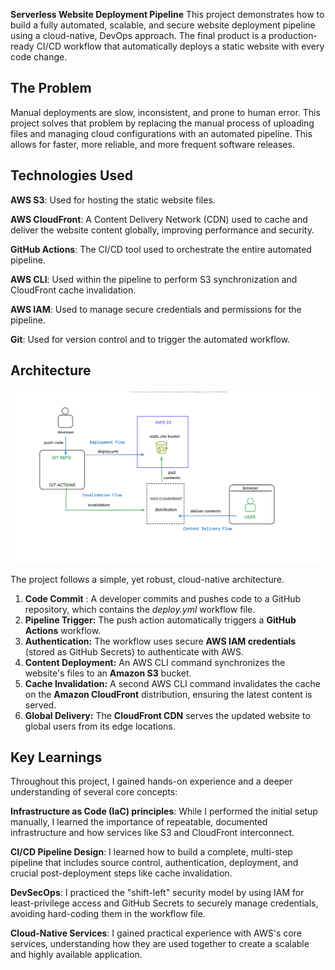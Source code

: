 **Serverless Website Deployment Pipeline**
This project demonstrates how to build a fully automated, scalable, and secure website deployment pipeline using a cloud-native, DevOps approach. 
The final product is a production-ready CI/CD workflow that automatically deploys a static website with every code change.

## The Problem

Manual deployments are slow, inconsistent, and prone to human error.
 This project solves that problem by replacing the manual process of uploading files and managing cloud configurations with an automated pipeline. 
 This allows for faster, more reliable, and more frequent software releases.



## **Technologies Used**


**AWS S3**: Used for hosting the static website files.

**AWS CloudFront**: A Content Delivery Network (CDN) used to cache and deliver the website content globally, improving performance and security.

**GitHub Actions**: The CI/CD tool used to orchestrate the entire automated pipeline.

**AWS CLI**: Used within the pipeline to perform S3 synchronization and CloudFront cache invalidation.

**AWS IAM**: Used to manage secure credentials and permissions for the pipeline.

**Git**: Used for version control and to trigger the automated workflow.

## Architecture
![Architecture Diagram](assets/diagram.png)

The project follows a simple, yet robust, cloud-native architecture.

 1. **Code Commit** : A developer commits and pushes code to a GitHub repository, which contains the *deploy.yml*  workflow file.
 2. **Pipeline Trigger:** The push action automatically triggers a **GitHub Actions** workflow.
 3. **Authentication:** The workflow uses secure **AWS IAM credentials** (stored as GitHub Secrets) to authenticate with AWS.
 4. **Content Deployment:** An AWS CLI command synchronizes the website's files to an **Amazon S3** bucket.
 5. **Cache Invalidation:** A second AWS CLI command invalidates the cache on the **Amazon CloudFront** distribution, ensuring the latest content is served.
 6. **Global Delivery:** The **CloudFront CDN** serves the updated website to global users from its edge locations.

## Key Learnings

Throughout this project, I gained hands-on experience and a deeper understanding of several core concepts:

**Infrastructure as Code (IaC) principles**: 
While I performed the initial setup manually, I learned the importance of repeatable, documented infrastructure and how services like S3 and CloudFront interconnect.

**CI/CD Pipeline Design**: 
I learned how to build a complete, multi-step pipeline that includes source control, authentication, deployment, and crucial post-deployment steps like cache invalidation.

**DevSecOps**: I practiced the "shift-left" security model by using IAM for least-privilege access and GitHub Secrets to securely manage credentials, avoiding hard-coding them in the workflow file.

**Cloud-Native Services**: I gained practical experience with AWS's core services, understanding how they are used together to create a scalable and highly available application.

